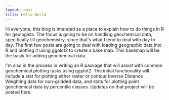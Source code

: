 ```yaml
---
layout: post
title: Hello World
---
```


Hi everyone, this blog is intended as a place to explain how to do things in R for geologists. The focus is going to be on handling geochemical data, specifically till geochemistry, since that's what I tend to deal with day to day. The first few posts are going to deal with loading geographic data into R and plotting it using ggolot2 to create a base map. This basemap will be the basis for adding geochemical data.

I'm also in the process in writing an R package that will assist with common geochemical plotting tasks using ggplot2. The initial functionality will include a stat for plotting either raster or contour Inverse Distance Weighting data for non-gridded data, and stats for plotting point geochemical data by percentile classes. Updates on that project will be posted here.
